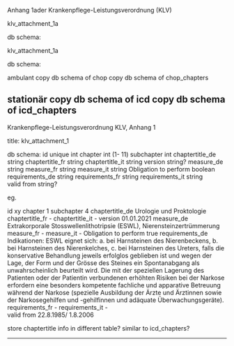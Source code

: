 Anhang 1ader Krankenpflege-Leistungsverordnung (KLV)

klv_attachment_1a

db schema:



klv_attachment_1a

db schema:

ambulant
	copy db schema of chop
	copy db schema of chop_chapters

stationär
	copy db schema of icd
	copy db schema of icd_chapters
---
Krankenpflege-Leistungsverordnung KLV, Anhang 1

title: klv_attachment_1

db schema:
id						unique int
chapter					int 	(1- 11)
subchapter 				int 
chaptertitle_de			string
chaptertitle_fr 		string
chaptertitle_it 		string
version 				string?
measure_de				string
measure_fr 				string
measure_it 				string
Obligation to perform 	boolean
requirements_de 		string
requirements_fr 		string
requirements_it			string		
valid from				string?


eg.

id 						xy
chapter 				1
subchapter 				4
chaptertitle_de			Urologie und Proktologie
chaptertitle_fr 		-
chaptertitle_it 		-
version 				01.01.2021
measure_de				Extrakorporale Stosswellenlithotripsie (ESWL), Nierensteinzertrümmerung
measure_fr 				-
measure_it 				-
Obligation to perform 	true
requirements_de 		Indikationen: ESWL eignet sich:
						a. bei Harnsteinen des Nierenbeckens, b. bei Harnsteinen des Nierenkelches, c. bei Harnsteinen des Ureters,
						falls die konservative Behandlung jeweils erfolglos geblieben ist und wegen der Lage, der Form und der Grösse des Steines ein Spontanabgang als unwahrscheinlich beurteilt wird.
						Die mit der speziellen Lagerung des Patienten oder der Patientin verbundenen erhöhten Risiken bei der Narkose erfordern eine besonders kompetente fachliche und apparative Betreuung während der Narkose (spezielle Ausbildung der Ärzte und Ärztinnen sowie der Narkosegehilfen und -gehilfinnen und adäquate Überwachungsgeräte).
requirements_fr 		-
requirements_it			-		
valid from				22.8.1985/ 1.8.2006 	



store chaptertitle info in different table? similar to icd_chapters?

---
